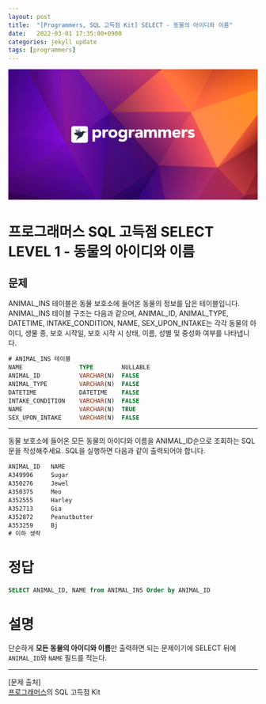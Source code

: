 ```yaml
---
layout: post
title:  "[Programmers, SQL 고득점 Kit] SELECT - 동물의 아이디와 이름"
date:   2022-03-01 17:35:00+0900
categories: jekyll update
tags: [programmers]
---
```


<p align="center"><img src="/assets/img/blog/정보/프로그래머스.png"></p>

# 프로그래머스 SQL 고득점 SELECT LEVEL 1 - 동물의 아이디와 이름
## 문제
ANIMAL_INS 테이블은 동물 보호소에 들어온 동물의 정보를 담은 테이블입니다. ANIMAL_INS 테이블 구조는 다음과 같으며, ANIMAL_ID, ANIMAL_TYPE, DATETIME, INTAKE_CONDITION, NAME, SEX_UPON_INTAKE는 각각 동물의 아이디, 생물 종, 보호 시작일, 보호 시작 시 상태, 이름, 성별 및 중성화 여부를 나타냅니다.  

```sql
# ANIMAL_INS 테이블
NAME                TYPE        NULLABLE
ANIMAL_ID           VARCHAR(N)	FALSE
ANIMAL_TYPE         VARCHAR(N)	FALSE
DATETIME            DATETIME	FALSE
INTAKE_CONDITION    VARCHAR(N)	FALSE
NAME                VARCHAR(N)	TRUE
SEX_UPON_INTAKE     VARCHAR(N)	FALSE
```
  
---
  
동물 보호소에 들어온 모든 동물의 아이디와 이름을 ANIMAL_ID순으로 조회하는 SQL문을 작성해주세요. SQL을 실행하면 다음과 같이 출력되어야 합니다.   

```sql
ANIMAL_ID	NAME
A349996 	Sugar
A350276 	Jewel
A350375 	Meo
A352555 	Harley
A352713 	Gia
A352872 	Peanutbutter
A353259 	Bj
# 이하 생략
```


# 정답
```sql
SELECT ANIMAL_ID, NAME from ANIMAL_INS Order by ANIMAL_ID
```

# 설명
단순하게 **모든 동물의 아이디와 이름**만 출력하면 되는 문제이기에 SELECT 뒤에 `ANIMAL_ID`와 `NAME` 필드를 적는다.    

---
[문제 출처]  
[프로그래머스](https://programmers.co.kr/)의 SQL 고득점 Kit  
